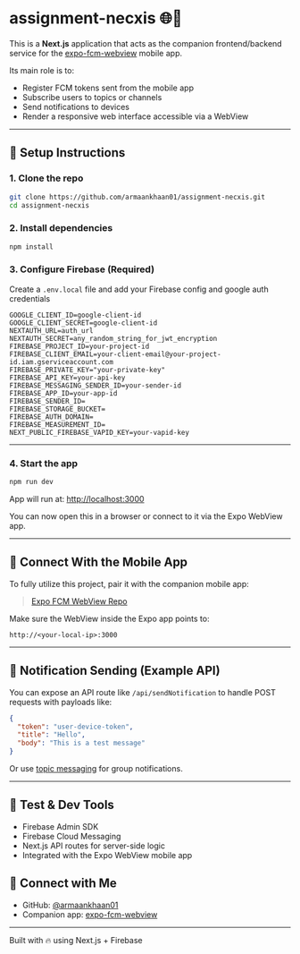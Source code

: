 # assignment-necxis 🌐🚀

This is a **Next.js** application that acts as the companion frontend/backend service for the [expo-fcm-webview](https://github.com/armaankhaan01/expo-fcm-webview) mobile app.

Its main role is to:

- Register FCM tokens sent from the mobile app
- Subscribe users to topics or channels
- Send notifications to devices
- Render a responsive web interface accessible via a WebView

---

## 🔧 Setup Instructions

### 1. Clone the repo

```bash
git clone https://github.com/armaankhaan01/assignment-necxis.git
cd assignment-necxis
```

### 2. Install dependencies

```bash
npm install
```

### 3. Configure Firebase (Required)

Create a `.env.local` file and add your Firebase config and google auth credentials

```env
GOOGLE_CLIENT_ID=google-client-id
GOOGLE_CLIENT_SECRET=google-client-id
NEXTAUTH_URL=auth_url
NEXTAUTH_SECRET=any_random_string_for_jwt_encryption
FIREBASE_PROJECT_ID=your-project-id
FIREBASE_CLIENT_EMAIL=your-client-email@your-project-id.iam.gserviceaccount.com
FIREBASE_PRIVATE_KEY="your-private-key"
FIREBASE_API_KEY=your-api-key
FIREBASE_MESSAGING_SENDER_ID=your-sender-id
FIREBASE_APP_ID=your-app-id
FIREBASE_SENDER_ID=
FIREBASE_STORAGE_BUCKET=
FIREBASE_AUTH_DOMAIN=
FIREBASE_MEASUREMENT_ID=
NEXT_PUBLIC_FIREBASE_VAPID_KEY=your-vapid-key
```


---

### 4. Start the app

```bash
npm run dev
```

App will run at: [http://localhost:3000](http://localhost:3000)

You can now open this in a browser or connect to it via the Expo WebView app.

---

## 📱 Connect With the Mobile App

To fully utilize this project, pair it with the companion mobile app:

> [Expo FCM WebView Repo](https://github.com/armaankhaan01/expo-fcm-webview)

Make sure the WebView inside the Expo app points to:

```
http://<your-local-ip>:3000
```

---

## 🔔 Notification Sending (Example API)

You can expose an API route like `/api/sendNotification` to handle POST requests with payloads like:

```json
{
  "token": "user-device-token",
  "title": "Hello",
  "body": "This is a test message"
}
```

Or use [topic messaging](https://firebase.google.com/docs/cloud-messaging/js/topic-messaging) for group notifications.

---

## 🧪 Test & Dev Tools

- Firebase Admin SDK
- Firebase Cloud Messaging
- Next.js API routes for server-side logic
- Integrated with the Expo WebView mobile app


## 🤝 Connect with Me

- GitHub: [@armaankhaan01](https://github.com/armaankhaan01)
- Companion app: [expo-fcm-webview](https://github.com/armaankhaan01/expo-fcm-webview)

---

Built with 🔥 using Next.js + Firebase

```
